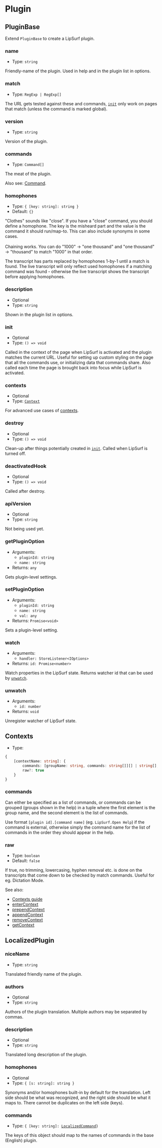 # Plugin

## PluginBase

Extend `PluginBase` to create a LipSurf plugin.

### name 

- Type: `string` 

 Friendly-name of the plugin. Used in help and in the plugin list in options.

### match 

- Type: <code>RegExp &#124; RegExp[]</code> 

 The URL gets tested against these and commands, [`init`](/api-reference/plugin.md#init) only work on pages that match (unless the command is marked global).

### version 

- Type: `string` 

Version of the plugin. 

### commands 

- Type: `Command[]` 

 The meat of the plugin. 
 
 Also see: [Command](/api-reference/command.md).

### homophones

- Type: `{ [key: string]: string }` 
- Default: `{}`

 "Clothes" sounds like "close". If you have a "close" command, you should define a homophone. The key is the misheard part and the value is the command it should run/map-to. This can also include synonyms in some cases. <br> <br> Chaining works. You can do "1000" -> "one thousand" and "one thousand" -> "thousand" to match "1000" in that order.

The transcript has parts replaced by homophones 1-by-1 until a match is found. The live transcript will only reflect used homophones if a matching command was found - otherwise the live transcript shows the transcript before applying homophones. 

### description

- Optional
- Type: `string` 

Shown in the plugin list in options.

### init 

- Optional
- Type: `() => void` 

Called in the context of the page when LipSurf is activated and the plugin matches the current URL. Useful for setting up custom styling on the page that all the commands use, or initializing data that commands share. Also called each time the page is brought back into focus while LipSurf is activated.

### contexts

- Optional
- Type: [`Context`](/api-reference/plugin.md#contexts-2) 

For advanced use cases of [contexts](/contexts.md). 

### destroy 

- Optional
- Type: `() => void` 

Clean-up after things potentially created in [`init`](#init). Called when LipSurf is turned off.

### deactivatedHook

- Optional
- Type: `() => void` 

Called after destroy.


### apiVersion 

- Optional
- Type: `string` 

Not being used yet.

### getPluginOption

 - Arguments:
    - `pluginId: string`
    - `name: string`
 - Returns: `any`

 Gets plugin-level settings.

### setPluginOption

 - Arguments:
    - `pluginId: string`
    - `name: string`
    - `val: any`
 - Returns: `Promise<void>`

 Sets a plugin-level setting.

### watch
 
 - Arguments:
    - `handler: StoreListener<IOptions>`
 - Returns: `id: Promise<number>`

 Watch properties in the LipSurf state. Returns watcher id that can be used by [`unwatch`](#unwatch).

### unwatch
 
 - Arguments:
    - `id: number`
 - Returns: `void`

Unregister watcher of LipSurf state.

## Contexts

- Type: 
``` ts
{ 
    [contextName: string]: { 
        commands: [groupName: string, commands: string[]][] | string[],
        raw?: true 
    }
}
```


### commands
Can either be specified as a list of commands, or commands can be grouped (groups shown in the help) in a tuple where the first element is the group name, and the second element is the list of commands.

Use format `[plugin id].[command name]` (eg. `LipSurf.Open Help`) if the command is external, otherwise simply the command name for the list of commands in the order they should appear in the help.


### raw                             

- Type: `boolean`
- Default: `false`

 If true, no trimming, lowercasing, hyphen removal etc. is done on the transcripts that come down to be checked by match commands. Useful for eg. <span class="voice-cmd">Dictation Mode</span>.

 See also: 
   * [Contexts guide](/contexts.md)
   * [enterContext](/api-reference/pluginbase-util.md#entercontext)
   * [prependContext](/api-reference/pluginbase-util.md#prependContext)
   * [appendContext](/api-reference/pluginbase-util.md#appendContext)
   * [removeContext](/api-reference/pluginbase-util.md#removecontext)
   * [getContext](/api-reference/pluginbase-util.md#getcontext)


## LocalizedPlugin

### niceName                        

- Type:  `string`             

 Translated friendly name of the plugin. 

### authors                         

- Optional
- Type: `string`               

Authors of the plugin translation. Multiple authors may be separated by commas.

### description                     

- Optional
- Type: `string`              

 Translated long description of the plugin. 

### homophones                      

- Optional
- Type: `{ [s: string]: string }`              

 Synonyms and/or homophones built-in by default for the translation. Left side should be what was recognized, and the right side should be what it maps to. There cannot be duplicates on the left side (keys). 

### commands                        

- Type: `{ [key: string]: `[`LocalizedCommand`](/api-reference/command.md#localizedcommand)`}`              

 The keys of this object should map to the names of commands in the base (English) plugin. 
